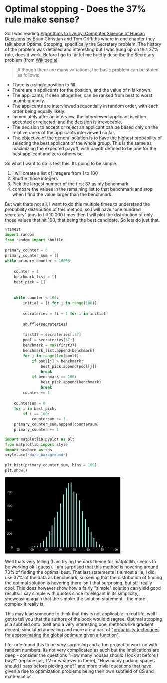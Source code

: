 # Optimal stopping - Does the 37% rule make sense?

So I was reading [Algorithms to live by: Computer Science of Human Decisions](https://www.amazon.com/Algorithms-Live-Computer-Science-Decisions/dp/1627790365) by Brian Christian and Tom Griffiths where in one chapter they talk about Optimal Stopping, specifically the Secretary problem. The history of the problem was detailed and interesting but I was hung up on this 37% rule, does it work. Before I go to far let me briefly describe the Secretary problem (from [Wikipedia](https://en.wikipedia.org/wiki/Secretary_problem))

> Although there are many variations, the basic problem can be stated as follows:
- There is a single position to fill.
- There are n applicants for the position, and the value of n is known.
- The applicants, if seen altogether, can be ranked from best to worst unambiguously.
- The applicants are interviewed sequentially in random order, with each order being equally likely.
- Immediately after an interview, the interviewed applicant is either accepted or rejected, and the decision is irrevocable.
- The decision to accept or reject an applicant can be based only on the relative ranks of the applicants interviewed so far.
- The objective of the general solution is to have the highest probability of selecting the best applicant of the whole group. This is the same as maximizing the expected payoff, with payoff defined to be one for the best applicant and zero otherwise.

So what I want to do is test this. Its going to be simple. 

1. I will create a list of integers from 1 to 100
2. Shuffle those integers
3. Pick the largest number of the first 37 as my benchmark
4. compare the values in the remaining list to that benchmark and stop when I find the value larger than the benchmark.

But wait thats not all, I want to do this multiple times to understand the probability distribution of this method, so I will have "one hundred secretary" jobs to fill 10.000 times then I will plot the distribution of only those values that hit 100, that being the best candidate. So lets do just that.


```python
%timeit
import random
from random import shuffle

primary_counter = 0
primary_counter_sum = []
while primary_counter < 10000:

    counter = 1
    benchmark_list = []
    best_pick = []


    while counter < 100:
        initial = [i for i in range(100)]

        secrateries = [i + 1 for i in initial]

        shuffle(secrateries)

        first37 = secrateries[:37]
        pool = secrateries[37:]
        benchmark = max(first37)
        benchmark_list.append(benchmark)
        for j in range(len(pool)):
            if pool[j] > benchmark:
                best_pick.append(pool[j])
                break
            if benchmark == 100:
                best_pick.append(benchmark)
                break
        counter += 1

    countersum = 0
    for i in best_pick:
        if i == 100:
            countersum += 1
    primary_counter_sum.append(countersum)
    primary_counter += 1
```


```python
import matplotlib.pyplot as plt
from matplotlib import style
import seaborn as sns
style.use("dark_background")

plt.hist(primary_counter_sum, bins = 100)
plt.show()
```


![png](https://github.com/EirikurJonsson/EirikurJonsson.github.io/blob/master/images/page4_images/output_2_0.png?raw=true)


Well thats very telling (I am trying the dark theme for matplotlib, seems to be working ok I guess). I am surprised that this method is hovering around 73% of finding the optimal best. That last statements is almost a lie, I did use 37% of the data as benchmark, so seeing that the distribution of finding the optimal solution is hovering there isn't that surprising, but still really cool. This does however show how a fairly "simple" solution can yield good results. I say simple with quotes since its elegant in its simplicity, showcasing again that the simpler the solution statement - the more complex it really is.

This may lead someone to think that this is not applicable in real life, well I got to tell you that the authors of the book would disagree. Optimal stopping is a subfield onto itself and a very interesting one, methods like gradient decent, simulated annealing and more are a part of ["probability techniques for approximating the global optimum given a function"](https://en.wikipedia.org/wiki/Simulated_annealing).

I for one found this to be very surprising and a fun project to work on with random numbers. Its not very complicated as such but the implications are deep - consider the questions "How many houses should I look at before I buy?" (replace car, TV or whatever in there), "How many parking spaces should I pass before picking one?" and more trivial questions that have given a rise to optimization problems being their own subfield of CS and mathematics. 
